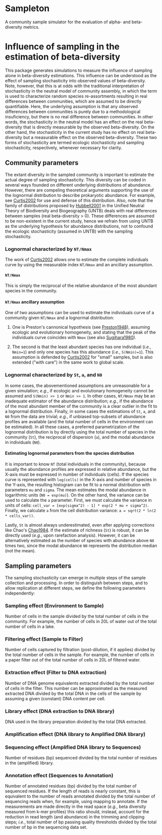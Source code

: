 # Sampleton

A community sample simulator for the evaluation of alpha- and beta-diversity
metrics.

# Influence of sampling in the estimation of beta-diversity

This package generates simulations to measure the influence of sampling alone
in beta-diversity estimations. This influence can be understood as the effect of
sampling stochasticity into observed values of beta-diversity. Note, however,
that this is at odds with the traditional interpretation of stochasticity in the
neutral model of community assembly, in which the term is used to characterize
random species re-assortments resulting in real differences between communities,
which are assumed to be directly quantifiable. Here, the underlying assumption
is that any observed differences between communities is purely due to a
methodological insuficiency, but there is no real difference between
communities. In other words, the stochasticity in the neutral model has an
effect on the real beta-diversity that is directly measurable by the observed
beta-diversity. On the other hand, the stochasticity in the current study has no
effect on real beta-diversity but a measurable effect on the observed
beta-diversity. These two forms of stochasticity are termed ecologic
stochasticity and sampling stochasticity, respectively, whenever necessary for
clarity.

## Community parameters

The extant diversity in the sampled community is important to estimate the
actual degree of sampling stochasticity. This diversity can be coded in several
ways founded on different underlying distributions of abundance. However, there
are compeling theoretical arguments supporting the use of the lognormal
distribution to describe prokaryotic abundance. For example, see [Curtis2002][1]
for use and defense of this distribution. Also, note that the family of
distributions proposed by [Hubbell2001][2] in the Unified Neutral Theory of
Biodiversity and Biogeography (UNTB) deals with real differences between samples
(real beta-diversity > 0). These differences are assumed to be non-existent in
the current study, hence we refrain from using UNTB as the underlying hypothesis
for abundance distributions, not to confound the ecologic stochasticity (assumed
in UNTB) with the sampling stochasticity.

### Lognormal characterized by `NT/Nmax`

The work of [Curtis2002][1] allows one to estimate the complete individuals
curve by using the measurable index `NT/Nmax` and an ancillary assumption.

#### `NT/Nmax`

This is simply the reciprocal of the relative abundance of the most abundant
species in the community.

#### `NT/Nmax` ancillary assumption

One of two assumptions can be used to estimate the individuals curve of a
community given `NT/Nmax` and a lognormal distribution:

1. One is Preston's cannonical hypothesis (see [Preston1948][3]), assuming
   ecologic and evolutionary homogeneity, and stating that the peak of the
   individuals curve coincides with `Nmax` (see also [Sugihara1980][4]).

2. The second is that the least abundant species has one individual (_i.e._,
   `Nmin=1`) and only one species has this abundance (_i.e._, `S(Nmin)=1`).
   This assumption is defended by [Curtis2002][1] for "small" samples, but is
   also extended ("with care") in the same work to global scale.

### Lognormal characterized by `St`, `a`, and `N0`

In some cases, the abovementioned assumptions are unreasonable for a given
simulation; _e.g._, if ecologic and evolutionary homogeneity cannot be assumed
and `S(Nmin) >> 1` or `Nmin >> 1`. In other cases, `NT/Nmax` may be an
inadequate estimator of the abundance distribution; _e.g._, if the abundance of
the most abundant member of the community is a clear outlier in the fit to a
lognormal distribution. Finally, in some cases the estimations of `St`, `a`, and
`N0` from the data are trivial; _e.g._, if unbiased top-subsets of abundance
profiles are available (and the total number of cells in the environment can be
estimated). In all these cases, a preferred parametrization of the lognormal
distribution is by directly using the total number of species in the community
(`St`), the reciprocal of dispersion (`a`), and the modal abundance in
individuals (`N0`).

#### Estimating lognormal parameters from the species distribution

It is important to know `NT` (total individuals in the community), because
usually the abundance profiles are expressed in relative abundance, but the
X-axis must be expressed in number of individuals (cells). If the species curve
is represented with `log(cells)` in the X-axis and number of species in the
Y-axis, the resulting histogram can be fit to a normal distribution with
parameters `mu` and `sigma`. The mean estimates the modal abundance in
logarithmic units (`N0 = exp(mu)`). On the other hand, the variance can be used
to calculate the `a` parameter. First, we must calculate the variance in units
of cells: `cell_var = [exp(sigma^2) - 1] * exp(2 * mu + sigma^2)`. Finally, we
calculate `a` from the cell distribution variance:
`a = sqrt(2 * ln(2 * cells_var))`.

Lastly, `St` is almost always underestimated, even after applying corrections
like Chao's [Chao1984][5]. If the estimate of richness (`St`) is robust, it can
be directly used (_e.g._, upon rarefaction analysis). However, it can be
alternatively estimated as the number of species with abundance above `N0` times
two, since the modal abundance `N0` represents the distribution median (not the
mean).

## Sampling parameters

The sampling stochasticity can emerge in multiple steps of the sample collection
and processing. In order to distinguish between steps, and to allow replication
at different steps, we define the following parameters independently:

### Sampling effect (Environment to Sample)

Number of cells in the sample divided by the total number of cells in the
community. For example, the number of cells in 20L of water out of the total
number of cells in a lake.

### Filtering effect (Sample to Filter)

Number of cells captured by filtration (post-dilution, if it applies) divided by
the total number of cells in the sample. For example, the number of cells in a
paper filter out of the total number of cells in 20L of filtered water.

### Extraction effect (Filter to DNA extraction)

Number of DNA genome equivalents extracted divided by the total number of cells
in the filter. This number can be approximated as the measured extracted DNA
divided by the total DNA in the cells of the sample by assuming a given
(constant) DNA content per cell.

### Library effect (DNA extraction to DNA library)

DNA used in the library preparation divided by the total DNA extracted.

### Amplification effect (DNA library to Amplified DNA library)


### Sequencing effect (Amplified DNA library to Sequences)

Number of residues (bp) sequenced divided by the total number of residues in the
(amplified) library.

### Annotation effect (Sequences to Annotation)

Number of annotated residues (bp) divided by the total number of sequenced
residues. If the length of reads is nearly constant, this is equivalent to the
number of reads annotated divided by the total number of sequencing reads when,
for example, using mapping to annotate. If the measurements are made directly in
the read space (_e.g._, beta diversity measured from k-mer profiles) this ratio
should, instead, account for the reduction in read length (and abundance) in the
trimming and clipping steps; _i.e._, total number of bp passing quality
thresholds divided by the total number of bp in the sequencing data set.

[1]: http://dx.doi.org/10.1073/pnas.142680199
[2]: https://pup.princeton.edu/chapters/s7105.html
[3]: http://dx.doi.org/10.2307/1930989
[4]: http://dx.doi.org/10.1086/283669
[5]: http://www.jstor.org/stable/4615964
